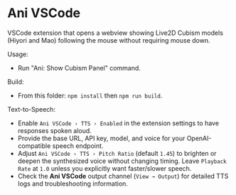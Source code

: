 Ani VSCode
==========

VSCode extension that opens a webview showing Live2D Cubism models (Hiyori and Mao) following the mouse without requiring mouse down.

Usage:
- Run "Ani: Show Cubism Panel" command.

Build:
- From this folder: `npm install` then `npm run build`.

Text-to-Speech:
- Enable `Ani VSCode › TTS › Enabled` in the extension settings to have responses spoken aloud.
- Provide the base URL, API key, model, and voice for your OpenAI-compatible speech endpoint.
- Adjust `Ani VSCode › TTS › Pitch Ratio` (default `1.45`) to brighten or deepen the synthesized voice without changing timing. Leave `Playback Rate` at `1.0` unless you explicitly want faster/slower speech.
- Check the **Ani VSCode** output channel (`View → Output`) for detailed TTS logs and troubleshooting information.


